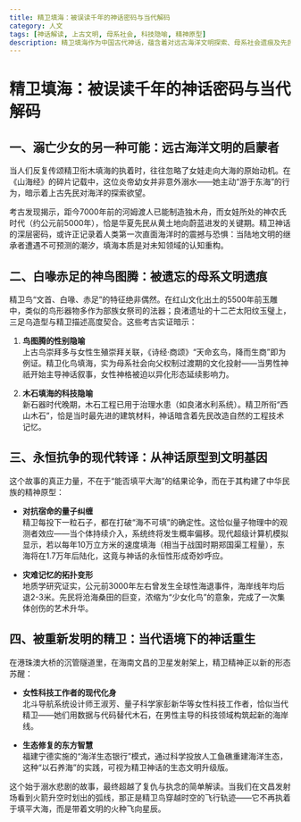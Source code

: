 ```yaml
---
title: 精卫填海：被误读千年的神话密码与当代解码
category: 人文
tags: [神话解读, 上古文明, 母系社会, 科技隐喻, 精神原型]
description: 精卫填海作为中国古代神话，蕴含着对远古海洋文明探索、母系社会遗痕及先民科技隐喻的深刻解读。本文揭示了精卫神话不仅是关于复仇与执念的故事，更是中华民族精神原型的构建，象征着对抗宿命、持续抗争的永恒精神。在当代，这种精神体现在女性科技工作者的崛起和生态修复实践中，展现出从传统神话到现代文明的智慧转变。通过重新审视精卫填海，我们发现了连接过去与未来的文化基因，以及它对现代社会的深远启示。
---
```

# 精卫填海：被误读千年的神话密码与当代解码  

## 一、溺亡少女的另一种可能：远古海洋文明的启蒙者  
当人们反复传颂精卫衔木填海的执着时，往往忽略了女娃走向大海的原始动机。在《山海经》的碎片记载中，这位炎帝幼女并非意外溺水——她主动“游于东海”的行为，暗示着上古先民对海洋的探索欲望。  

考古发现揭示，距今7000年前的河姆渡人已能制造独木舟，而女娃所处的神农氏时代（约公元前5000年），恰是华夏先民从黄土地向蔚蓝进发的关键期。精卫神话的深层密码，或许正记录着人类第一次直面海洋时的震撼与恐惧：当陆地文明的继承者遭遇不可预测的潮汐，填海本质是对未知领域的认知重构。  

## 二、白喙赤足的神鸟图腾：被遗忘的母系文明遗痕  
精卫鸟“文首、白喙、赤足”的特征绝非偶然。在红山文化出土的5500年前玉雕中，类似的鸟形器物多作为部族女祭司的法器；良渚遗址的十二芒太阳纹玉璧上，三足乌造型与精卫描述高度契合。这些考古实证暗示：  

1. **鸟图腾的性别隐喻**  
上古鸟崇拜多与女性生殖崇拜关联，《诗经·商颂》“天命玄鸟，降而生商”即为例证。精卫化鸟填海，实为母系社会向父权制过渡期的文化投射——当男性神祇开始主导神话叙事，女性神格被迫以异化形态延续影响力。  

2. **木石填海的科技隐喻**  
新石器时代晚期，木石工程已用于治理水患（如良渚水利系统）。精卫所衔“西山木石”，恰是当时最先进的建筑材料，神话暗含着先民改造自然的工程技术记忆。  

## 三、永恒抗争的现代转译：从神话原型到文明基因  
这个故事的真正力量，不在于“能否填平大海”的结果论争，而在于其构建了中华民族的精神原型：  

- **对抗宿命的量子纠缠**  
精卫每投下一粒石子，都在打破“海不可填”的确定性。这恰似量子物理中的观测者效应——当个体持续介入，系统终将发生概率偏移。现代超级计算机模拟显示，若以每年10万立方米的速度填海（相当于战国时期郑国渠工程量），东海将在1.7万年后陆化，这竟与神话的永恒性形成奇妙呼应。  

- **灾难记忆的拓扑变形**  
地质学研究证实，公元前3000年左右曾发生全球性海退事件，海岸线年均后退2-3米。先民将沧海桑田的巨变，浓缩为“少女化鸟”的意象，完成了一次集体创伤的艺术升华。  

## 四、被重新发明的精卫：当代语境下的神话重生  
在港珠澳大桥的沉管隧道里，在海南文昌的卫星发射架上，精卫精神正以新的形态苏醒：  

- **女性科技工作者的现代化身**  
北斗导航系统设计师王淑芳、量子科学家彭新华等女性科技工作者，恰似当代精卫——她们用数据与代码替代木石，在男性主导的科技领域构筑起新的海岸线。  

- **生态修复的东方智慧**  
福建宁德实施的“海洋生态银行”模式，通过科学投放人工鱼礁重建海洋生态，这种“以石养海”的实践，可视为精卫神话的生态文明升级版。  

这个始于溺水悲剧的故事，最终超越了复仇与执念的简单解读。当我们在文昌发射场看到火箭升空时划出的弧线，那正是精卫鸟穿越时空的飞行轨迹——它不再执着于填平大海，而是带着文明的火种飞向星辰。